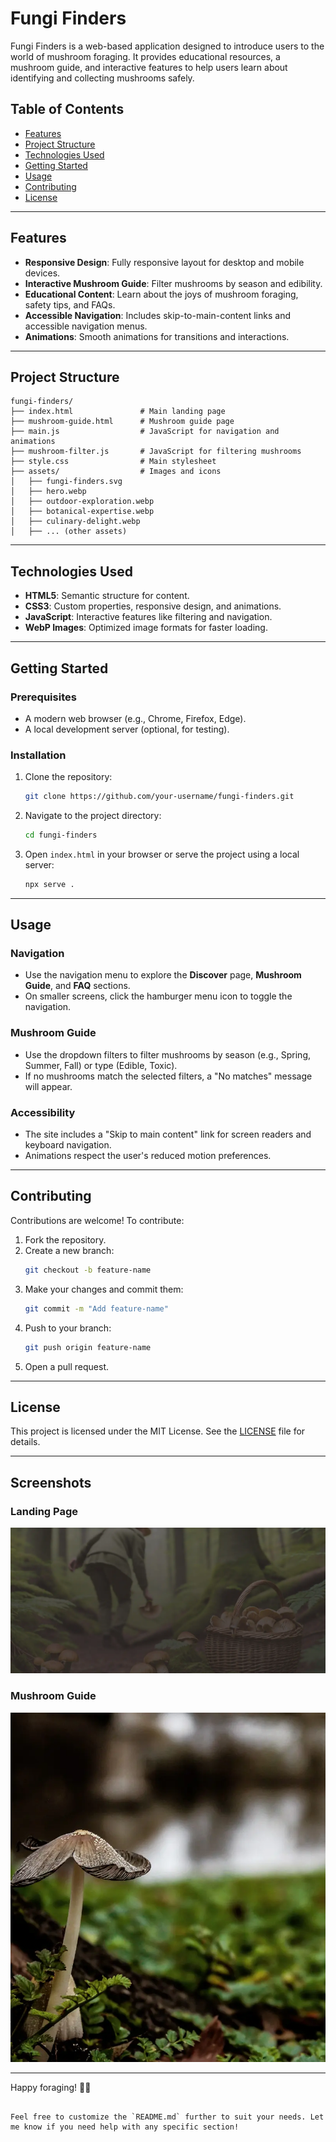 # Fungi Finders

Fungi Finders is a web-based application designed to introduce users to the world of mushroom foraging. It provides educational resources, a mushroom guide, and interactive features to help users learn about identifying and collecting mushrooms safely.

## Table of Contents

- [Features](#features)
- [Project Structure](#project-structure)
- [Technologies Used](#technologies-used)
- [Getting Started](#getting-started)
- [Usage](#usage)
- [Contributing](#contributing)
- [License](#license)

---

## Features

- **Responsive Design**: Fully responsive layout for desktop and mobile devices.
- **Interactive Mushroom Guide**: Filter mushrooms by season and edibility.
- **Educational Content**: Learn about the joys of mushroom foraging, safety tips, and FAQs.
- **Accessible Navigation**: Includes skip-to-main-content links and accessible navigation menus.
- **Animations**: Smooth animations for transitions and interactions.

---

## Project Structure

```
fungi-finders/
├── index.html               # Main landing page
├── mushroom-guide.html      # Mushroom guide page
├── main.js                  # JavaScript for navigation and animations
├── mushroom-filter.js       # JavaScript for filtering mushrooms
├── style.css                # Main stylesheet
├── assets/                  # Images and icons
│   ├── fungi-finders.svg
│   ├── hero.webp
│   ├── outdoor-exploration.webp
│   ├── botanical-expertise.webp
│   ├── culinary-delight.webp
│   ├── ... (other assets)
```

---

## Technologies Used

- **HTML5**: Semantic structure for content.
- **CSS3**: Custom properties, responsive design, and animations.
- **JavaScript**: Interactive features like filtering and navigation.
- **WebP Images**: Optimized image formats for faster loading.

---

## Getting Started

### Prerequisites

- A modern web browser (e.g., Chrome, Firefox, Edge).
- A local development server (optional, for testing).

### Installation

1. Clone the repository:
   ```bash
   git clone https://github.com/your-username/fungi-finders.git
   ```
2. Navigate to the project directory:
   ```bash
   cd fungi-finders
   ```
3. Open `index.html` in your browser or serve the project using a local server:
   ```bash
   npx serve .
   ```

---

## Usage

### Navigation

- Use the navigation menu to explore the **Discover** page, **Mushroom Guide**, and **FAQ** sections.
- On smaller screens, click the hamburger menu icon to toggle the navigation.

### Mushroom Guide

- Use the dropdown filters to filter mushrooms by season (e.g., Spring, Summer, Fall) or type (Edible, Toxic).
- If no mushrooms match the selected filters, a "No matches" message will appear.

### Accessibility

- The site includes a "Skip to main content" link for screen readers and keyboard navigation.
- Animations respect the user's reduced motion preferences.

---

## Contributing

Contributions are welcome! To contribute:

1. Fork the repository.
2. Create a new branch:
   ```bash
   git checkout -b feature-name
   ```
3. Make your changes and commit them:
   ```bash
   git commit -m "Add feature-name"
   ```
4. Push to your branch:
   ```bash
   git push origin feature-name
   ```
5. Open a pull request.

---

## License

This project is licensed under the MIT License. See the [LICENSE](LICENSE) file for details.

---

## Screenshots

### Landing Page
![Landing Page](assets/hero.webp)

### Mushroom Guide
![Mushroom Guide](assets/where-to-look.webp)

---

Happy foraging! 🌱🍄
```

Feel free to customize the `README.md` further to suit your needs. Let me know if you need help with any specific section!
